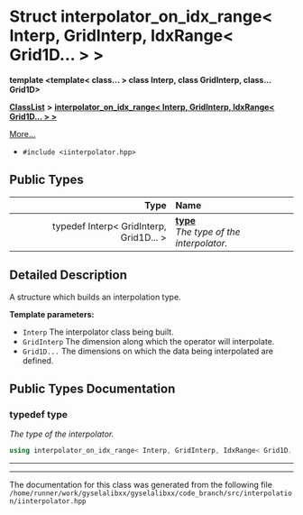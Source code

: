 

# Struct interpolator\_on\_idx\_range&lt; Interp, GridInterp, IdxRange&lt; Grid1D... &gt; &gt;

**template &lt;template&lt; class... &gt; class Interp, class GridInterp, class... Grid1D&gt;**



[**ClassList**](annotated.md) **>** [**interpolator\_on\_idx\_range&lt; Interp, GridInterp, IdxRange&lt; Grid1D... &gt; &gt;**](structinterpolator__on__idx__range_3_01Interp_00_01GridInterp_00_01IdxRange_3_01Grid1D_8_8_8_01_4_01_4.md)



[More...](#detailed-description)

* `#include <iinterpolator.hpp>`

















## Public Types

| Type | Name |
| ---: | :--- |
| typedef Interp&lt; GridInterp, Grid1D... &gt; | [**type**](#typedef-type)  <br>_The type of the interpolator._  |
















































## Detailed Description


A structure which builds an interpolation type.




**Template parameters:**


* `Interp` The interpolator class being built. 
* `GridInterp` The dimension along which the operator will interpolate. 
* `Grid1D...` The dimensions on which the data being interpolated are defined. 




    
## Public Types Documentation




### typedef type 

_The type of the interpolator._ 
```C++
using interpolator_on_idx_range< Interp, GridInterp, IdxRange< Grid1D... > >::type =  Interp<GridInterp, Grid1D...>;
```




<hr>

------------------------------
The documentation for this class was generated from the following file `/home/runner/work/gyselalibxx/gyselalibxx/code_branch/src/interpolation/iinterpolator.hpp`

